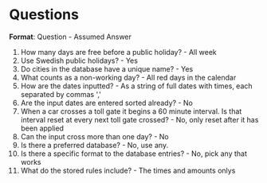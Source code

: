 # Questions

**Format**: Question - Assumed Answer

1. How many days are free before a public holiday? - All week
2. Use Swedish public holidays? - Yes
3. Do cities in the database have a unique name? - Yes
4. What counts as a non-working day? - All red days in the calendar
5. How are the dates inputted? - As a string of full dates with times, each separated by commas ',' 
6. Are the input dates are entered sorted already? - No
7. When a car crosses a toll gate it begins a 60 minute interval. Is that interval reset at every next toll gate crossed? -  No, only reset after it has been applied
8. Can the input cross more than one day? - No
9. Is there a preferred database? - No, use any.
10. Is there a specific format to the database entries? - No, pick any that works
11. What do the stored rules include? - The times and amounts onlys